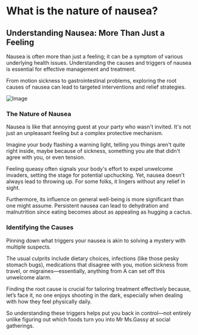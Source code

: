 # What is the nature of nausea?

## **Understanding Nausea: More Than Just a Feeling**

Nausea is often more than just a feeling; it can be a symptom of various underlying health issues. Understanding the causes and triggers of nausea is essential for effective management and treatment.

From motion sickness to gastrointestinal problems, exploring the root causes of nausea can lead to targeted interventions and relief strategies.

![Image](https://drberg-dam.imgix.net/video-thumbnails/7fac003c-5454-456a-88f9-1d8a3fa2c715.jpg?w=992&auto=compress,format)

### **The Nature of Nausea**

Nausea is like that annoying guest at your party who wasn't invited. It's not just an unpleasant feeling but a complex protective mechanism.

Imagine your body flashing a warning light, telling you things aren't quite right inside, maybe because of sickness, something you ate that didn't agree with you, or even tension.

Feeling queasy often signals your body's effort to expel unwelcome invaders, setting the stage for potential upchucking. Yet, nausea doesn't always lead to throwing up. For some folks, it lingers without any relief in sight.

Furthermore, its influence on general well-being is more significant than one might assume. Persistent nausea can lead to dehydration and malnutrition since eating becomes about as appealing as hugging a cactus.

### **Identifying the Causes**

Pinning down what triggers your nausea is akin to solving a mystery with multiple suspects.

The usual culprits include dietary choices, infections (like those pesky stomach bugs), medications that disagree with you, motion sickness from travel, or migraines—essentially, anything from A can set off this unwelcome alarm.

Finding the root cause is crucial for tailoring treatment effectively because, let’s face it, no one enjoys shooting in the dark, especially when dealing with how they feel physically daily.

So understanding these triggers helps put you back in control—not entirely unlike figuring out which foods turn you into Mr Ms.Gassy at social gatherings.